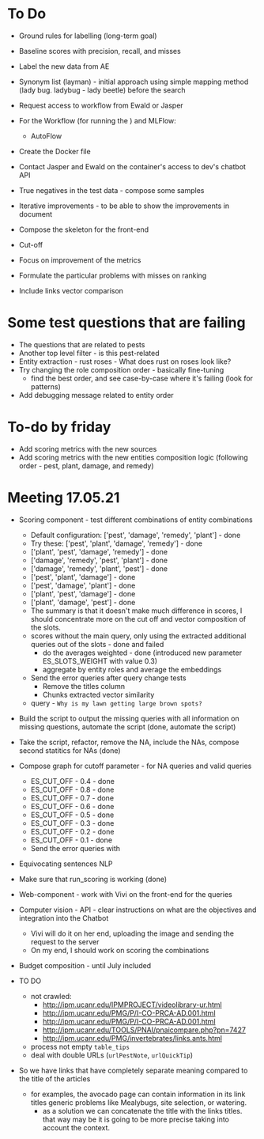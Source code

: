 
# To Do

* Ground rules for labelling (long-term goal)

* Baseline scores with precision, recall, and misses
* Label the new data from AE
* Synonym list (layman) - initial approach using simple mapping method (lady bug. ladybug - lady beetle) before the search
* Request access to workflow from Ewald or Jasper
* For the Workflow (for running the ) and MLFlow:
    * AutoFlow
* Create the Docker file 
* Contact Jasper and Ewald on the container's access to dev's chatbot API
* True negatives in the test data - compose some samples
* Iterative improvements - to be able to show the improvements in document

* Compose the skeleton for the front-end
* Cut-off

* Focus on improvement of the metrics
* Formulate the particular problems with misses on ranking
* Include links vector comparison


# Some test questions that are failing
* The questions that are related to pests
* Another top level filter - is this pest-related
* Entity extraction - rust roses - What does rust on roses look like?
* Try changing the role composition order - basically fine-tuning
    * find the best order, and see case-by-case where it's failing (look for patterns)
* Add debugging message related to entity order

# To-do by friday

* Add scoring metrics with the new sources
* Add scoring metrics with the new entities composition logic (following order - pest, plant, damage, and remedy)

# Meeting 17.05.21

* Scoring component - test different combinations of entity combinations
    * Default configuration: ['pest', 'damage', 'remedy', 'plant'] - done
    * Try these: ['pest', 'plant', 'damage', 'remedy'] - done
    * ['plant', 'pest', 'damage', 'remedy'] - done
    * ['damage', 'remedy', 'pest', 'plant'] - done
    * ['damage', 'remedy', 'plant', 'pest'] - done
    * ['pest', 'plant', 'damage'] - done
    * ['pest', 'damage', 'plant'] - done
    * ['plant', 'pest', 'damage'] - done
    * ['plant', 'damage', 'pest'] - done
    * The summary is that it doesn't make much difference in scores, I should concentrate more on the cut off and vector composition of the slots.
    * scores without the main query, only using the extracted additional queries out of the slots - done and failed
        * do the averages weighted - done (introduced new parameter ES_SLOTS_WEIGHT with value 0.3)
        * aggregate by entity roles and average the embeddings
    * Send the error queries after query change tests
        * Remove the titles column
        * Chunks extracted vector similarity
    * query - `Why is my lawn getting large brown spots?`
* Build the script to output the missing queries with all information on missing questions, automate the script (done, automate the script)
* Take the script, refactor, remove the NA, include the NAs, compose second statitics for NAs (done)
* Compose graph for cutoff parameter - for NA queries and valid queries
    * ES_CUT_OFF - 0.4 - done
    * ES_CUT_OFF - 0.8 - done
    * ES_CUT_OFF - 0.7 - done
    * ES_CUT_OFF - 0.6 - done
    * ES_CUT_OFF - 0.5 - done
    * ES_CUT_OFF - 0.3 - done
    * ES_CUT_OFF - 0.2 - done
    * ES_CUT_OFF - 0.1 - done
    * Send the error queries with 
* Equivocating sentences NLP
* Make sure that run_scoring is working (done)
* Web-component - work with Vivi on the front-end for the queries
* Computer vision - API - clear instructions on what are the objectives and integration into the Chatbot
    * Vivi will do it on her end, uploading the image and sending the request to the server
    * On my end, I should work on scoring the combinations

* Budget composition - until July included


* TO DO
    * not crawled:
        * http://ipm.ucanr.edu/IPMPROJECT/videolibrary-ur.html
        * http://ipm.ucanr.edu/PMG/P/I-CO-PRCA-AD.001.html
        * http://ipm.ucanr.edu/PMG/P/I-CO-PRCA-AD.001.html
        * http://ipm.ucanr.edu/TOOLS/PNAI/pnaicompare.php?pn=7427
        * http://ipm.ucanr.edu/PMG/invertebrates/links.ants.html
    * process not empty `table_tips`
    * deal with double URLs (`urlPestNote`, `urlQuickTip`)


* So we have links that have completely separate meaning compared to the title of the articles
    * for examples, the avocado page can contain information in its link titles generic problems like Mealybugs, site selection, or watering.
        * as a solution we can concatenate the title with the links titles. that way may be it is going to be more precise taking into account the context.